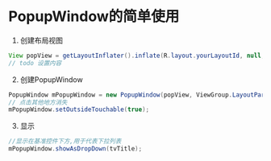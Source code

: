 # PopupWindow的简单使用
1. 创建布局视图
```java
View popView = getLayoutInflater().inflate(R.layout.yourLayoutId, null,false);
// todo 设置内容
```

2. 创建PopupWindow
```java
PopupWindow mPopupWindow = new PopupWindow(popView, ViewGroup.LayoutParams.MATCH_PARENT, ViewGroup.LayoutParams.WRAP_CONTENT, true);
// 点击其他地方消失
mPopupWindow.setOutsideTouchable(true);
```

3. 显示
```java
//显示在基准控件下方,用于代表下拉列表
mPopupWindow.showAsDropDown(tvTitle);
 ```